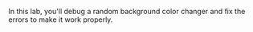 In this lab, you'll debug a random background color changer and fix the errors to make it work properly.
